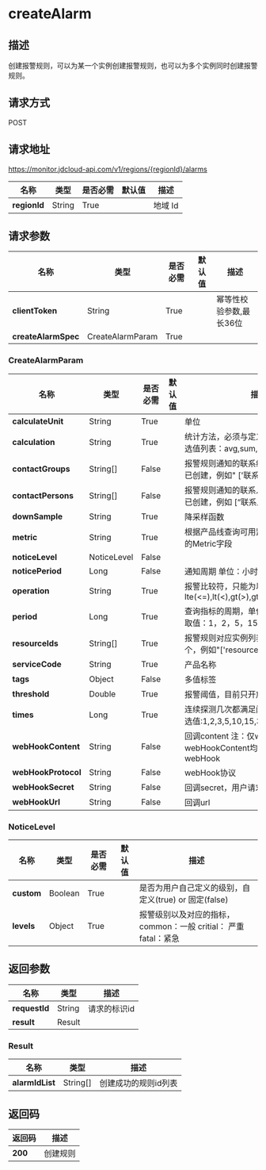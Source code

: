 # createAlarm


## 描述
创建报警规则，可以为某一个实例创建报警规则，也可以为多个实例同时创建报警规则。

## 请求方式
POST

## 请求地址
https://monitor.jdcloud-api.com/v1/regions/{regionId}/alarms

|名称|类型|是否必需|默认值|描述|
|---|---|---|---|---|
|**regionId**|String|True| |地域 Id|

## 请求参数
|名称|类型|是否必需|默认值|描述|
|---|---|---|---|---|
|**clientToken**|String|True| |幂等性校验参数,最长36位|
|**createAlarmSpec**|CreateAlarmParam|True| | |

### CreateAlarmParam
|名称|类型|是否必需|默认值|描述|
|---|---|---|---|---|
|**calculateUnit**|String|True| |单位|
|**calculation**|String|True| |统计方法，必须与定义的metric一致，可选值列表：avg,sum,max,min|
|**contactGroups**|String[]|False| |报警规则通知的联系组，必须在控制台上已创建，例如" ['联系组1','联系组2']"|
|**contactPersons**|String[]|False| |报警规则通知的联系人，必须在控制台上已创建，例如 [“联系人1”,”联系人2”]|
|**downSample**|String|True| |降采样函数|
|**metric**|String|True| |根据产品线查询可用监控项列表 接口 返回的Metric字段|
|**noticeLevel**|NoticeLevel|False| | |
|**noticePeriod**|Long|False| |通知周期 单位：小时|
|**operation**|String|True| |报警比较符，只能为以下几种lte(<=),lt(<),gt(>),gte(>=),eq(==),ne(!=)|
|**period**|Long|True| |查询指标的周期，单位为分钟,目前支持的取值：1，2，5，15，30，60|
|**resourceIds**|String[]|True| |报警规则对应实例列表，每次最多100个，例如"['resourceId1','resourceId2']"|
|**serviceCode**|String|True| |产品名称|
|**tags**|Object|False| |多值标签|
|**threshold**|Double|True| |报警阈值，目前只开放数值类型功能|
|**times**|Long|True| |连续探测几次都满足阈值条件时报警，可选值:1,2,3,5,10,15,30,60|
|**webHookContent**|String|False| |回调content 注：仅webHookUrl和webHookContent均不为空时，才会创建webHook|
|**webHookProtocol**|String|False| |webHook协议|
|**webHookSecret**|String|False| |回调secret，用户请求签名，防伪造|
|**webHookUrl**|String|False| |回调url|
### NoticeLevel
|名称|类型|是否必需|默认值|描述|
|---|---|---|---|---|
|**custom**|Boolean|True| |是否为用户自己定义的级别，自定义(true) or 固定(false)|
|**levels**|Object|True| |报警级别以及对应的指标，common：一般 critial： 严重 fatal：紧急|

## 返回参数
|名称|类型|描述|
|---|---|---|
|**requestId**|String|请求的标识id|
|**result**|Result| |

### Result
|名称|类型|描述|
|---|---|---|
|**alarmIdList**|String[]|创建成功的规则id列表|

## 返回码
|返回码|描述|
|---|---|
|**200**|创建规则|
